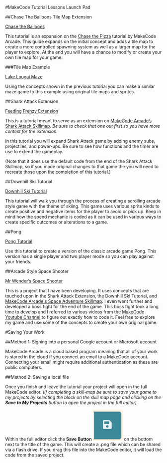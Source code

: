 #MakeCode Tutorial Lessons Launch Pad


##Chase The Balloons Tile Map Extension

[Chase the Balloons](https://arcade.makecode.com/beta#tutorial:github:comander227/tutorial-test-chase/chase-tutorial)

This tutorial is an expansion on the [Chase the Pizza](https://arcade.makecode.com/#tutorial:/tutorials/chase-the-pizza) tutorial by MakeCode Arcade. This guide expands on the initial concept and adds a tile map to create a more controlled spawning system as well as a larger map for the player to explore. At the end you will have a chance to modify or create your own tile map for your game. 

###Tile Map Example

[Lake Lougai Maze](https://arcade.makecode.com/S35698-43061-58432-30968) 

Using the concepts shown in the previous tutorial you can make a similar maze game to this example using original tile maps and sprites. 




##Shark Attack Extension 

[Feeding Frenzy Extension](https://arcade.makecode.com/#tutorial:67095-52275-80214-36662)

This is a tutorial meant to serve as an extension on [MakeCode Arcade’s Shark Attack Skillmap](https://arcade.makecode.com/--skillmap#shark). _Be sure to check that one out first so you have more context for the extension._  

In this tutorial you will expand Shark Attack game by adding enemy subs, projectiles, and power-ups. Be sure to see how functions and the timer are use to extend the gameplay. 

(Note that it does use the default code from the end of the Shark Attack Skillmap, so if you made original changes to that game the you will need to recreate those upon the completion of this tutorial.)



##Downhill Ski Tutorial

[Downhill Ski Tutorial](https://arcade.makecode.com/beta#tutorial:github:comander227/downhill-skiing-tutorial/Downhill-Ski-Tutorial)

This tutorial will walk you through the process of creating a scrolling arcade style game with the theme of skiing. This game uses various sprite kinds to create positive and negative items for the player to avoid or pick up. Keep in mind how the speed mechanic is coded as it can be used in various ways to create specific outcomes or alterations to a game. 


##Pong

[Pong Tutorial](https://arcade.makecode.com/#tutorial:68525-32956-97103-19855)

Use this tutorial to create a version of the classic arcade game Pong. This version has a single player and two player mode so you can play against your friends. 



##Arcade Style Space Shooter

[Mr Wender’s Space Shooter](https://arcade.makecode.com/S95543-44824-80543-00012)

This is a project that I have been developing. It uses concepts that are touched upon in the Shark Attack Extension, the Downhill Ski Tutorial, and [MakeCode Arcade's Space Adventure Skillmap](https://arcade.makecode.com/--skillmap#space). I even went further and developed a boss fight for the end of the game. This boss fight took a long time to develop and I referred to various videos from the [MakeCode Youtube Channel](https://www.youtube.com/@MicrosoftMakeCode) to figure out exactly how to code it. Feel free to explore my game and use some of the concepts to create your own original game. 



#Saving Your Work

##Method 1: Signing into a personal Google account or Microsoft account

MakeCode Arcade is a cloud based program meaning that all of your work is stored in the cloud if you connect an email to a MakeCode account. Connecting your email might require additional authentication as these are public computers. 

##Method 2: Saving a local file

Once you finish and leave the tutorial your project will open in the full MakeCode editor. _(If completing a skill-map be sure to save your game to my projects by selecting the block on the skill map page and clicking on the **Save to My Projects** button to open the project in the full editor)_

Within the full editor click the **Save Button** ![Save](https://github.com/Comander227/Tutorial-MakeCode-Lessons/blob/370e85ffbb399032c533f039050ef3297d8d4451/Screen%20Shot%202022-12-07%20at%2009.45.18.png) on the bottom next to the title of the game. This will create a .png file which can be shared via a flash drive. If you drag this file into the MakeCode editor, it will load the code from the saved project. 
